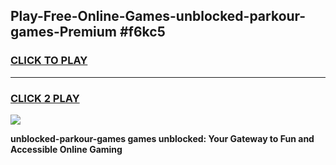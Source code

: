 
## Play-Free-Online-Games-unblocked-parkour-games-Premium #f6kc5
<h3>
<a href="https://premium.freeplayer.one?title=unblocked-parkour-games&ref=8M">CLICK TO PLAY</a></h3>
<hr>

<h3>
<a href="https://premium.freeplayer.one?title=unblocked-parkour-games&ref=8M">CLICK 2 PLAY</a>
  
</h3>

<a href="https://premium.freeplayer.one?title=unblocked-parkour-games&ref=8M"><img src="https://clearcache.store/games.png"></a>


**unblocked-parkour-games games unblocked: Your Gateway to Fun and Accessible Online Gaming**
